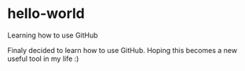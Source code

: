 # hello-world
Learning how to use GitHub

Finaly decided to learn how to use GitHub. Hoping this becomes a new useful tool in my life :)
